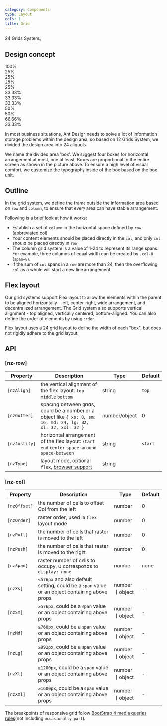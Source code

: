 ```yaml
---
category: Components
type: Layout
cols: 1
title: Grid
---
```


24 Grids System。

## Design concept

<div class="grid-demo">
<div class="ant-row demo-row">
  <div class="ant-col-24 demo-col demo-col-1">
    100%
  </div>
</div>
<div class="ant-row demo-row">
  <div class="ant-col-6 demo-col demo-col-2">
    25%
  </div>
  <div class="ant-col-6 demo-col demo-col-3">
    25%
  </div>
  <div class="ant-col-6 demo-col demo-col-2">
    25%
  </div>
  <div class="ant-col-6 demo-col demo-col-3">
    25%
  </div>
</div>
<div class="ant-row demo-row">
  <div class="ant-col-8 demo-col demo-col-4">
    33.33%
  </div>
  <div class="ant-col-8 demo-col demo-col-5">
    33.33%
  </div>
  <div class="ant-col-8 demo-col demo-col-4">
    33.33%
  </div>
</div>
<div class="ant-row demo-row">
  <div class="ant-col-12 demo-col demo-col-1">
    50%
  </div>
  <div class="ant-col-12 demo-col demo-col-3">
    50%
  </div>
</div>
<div class="ant-row demo-row">
  <div class="ant-col-16 demo-col demo-col-4">
    66.66%
  </div>
  <div class="ant-col-8 demo-col demo-col-5">
    33.33%
  </div>
</div>
</div>

In most business situations, Ant Design needs to solve a lot of information storage problems within the design area, so based on 12 Grids System, we divided the design area into 24 aliquots.

We name the divided area 'box'. We suggest four boxes for horizontal arrangement at most, one at least. Boxes are proportional to the entire screen as shown in the picture above. To ensure a high level of visual comfort, we customize the typography inside of the box based on the box unit.

## Outline

In the grid system, we define the frame outside the information area based on `row` and `column`, to ensure that every area can have stable arrangement.

Following is a brief look at how it works:

- Establish a set of `column` in the horizontal space defined by `row` (abbreviated col)
- Your content elements should be placed directly in the `col`, and only `col` should be placed directly in `row`
- The column grid system is a value of 1-24 to represent its range spans. For example, three columns of equal width can be created by `.col-8` (`span=8`).
- If the sum of `col` spans in a `row` are more than 24, then the overflowing `col` as a whole will start a new line arrangement.

## Flex layout

Our grid systems support Flex layout to allow the elements within the parent to be aligned horizontally - left, center, right, wide arrangement, and decentralized arrangement. The Grid system also supports vertical alignment - top aligned, vertically centered, bottom-aligned. You can also define the order of elements by using `order`.

Flex layout uses a 24 grid layout to define the width of each "box", but does not rigidly adhere to the grid layout.

## API

### [nz-row]

| Property | Description | Type | Default |
| -------- | ----------- | ---- | ------- |
| `[nzAlign]` | the vertical alignment of the flex layout: `top` `middle` `bottom` | string | `top` |
| `[nzGutter]` | spacing between grids, could be a number or a object like `{ xs: 8, sm: 16, md: 24, lg: 32, xl: 32, xxl: 32 }` | number/object | 0 |
| `[nzJustify]` | horizontal arrangement of the flex layout: `start` `end` `center` `space-around` `space-between` | string | `start` |
| `[nzType]` | layout mode, optional `flex`, [browser support](http://caniuse.com/#search=flex) | string |  |

### [nz-col]

| Property | Description | Type | Default |
| -------- | ----------- | ---- | ------- |
| `[nzOffset]` | the number of cells to offset Col from the left | number | 0 |
| `[nzOrder]` | raster order, used in `flex` layout mode | number | 0 |
| `[nzPull]` | the number of cells that raster is moved to the left | number | 0 |
| `[nzPush]` | the number of cells that raster is moved to the right | number | 0 |
| `[nzSpan]` | raster number of cells to occupy, 0 corresponds to `display: none` | number | none |
| `[nzXs]` | `<576px` and also default setting, could be a `span` value or an object containing above props | number丨object | - |
| `[nzSm]` | `≥576px`, could be a `span` value or an object containing above props | number丨object | - |
| `[nzMd]` | `≥768px`, could be a `span` value or an object containing above props | number丨object | - |
| `[nzLg]` | `≥992px`, could be a `span` value or an object containing above props | number丨object | - |
| `[nzXl]` | `≥1200px`, could be a `span` value or an object containing above props | number丨object | - |
| `[nzXXl]` | `≥1600px`, could be a `span` value or an object containing above props | number丨object | - |

The breakpoints of responsive grid follow [BootStrap 4 media queries rules](https://getbootstrap.com/docs/4.0/layout/overview/#responsive-breakpoints)(not including `occasionally part`).
